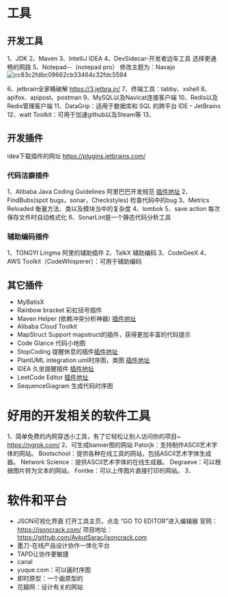# 工具

## 开发工具
1、JDK
2、Maven
3、IntelliJ IDEA
4、DevSidecar-开发者边车工具
选择更通畅的网路
5、Notepad--（notepad pro）
修改主题为：Navajo
![cc83c2fdbc09662cb33464c32fdc5594](https://github.com/user-attachments/assets/7342a720-b35e-4a6c-a1e5-24bedd56050f)


6、jetbrain全家桶破解 
https://3.jetbra.in/
7、终端工具：tabby、xshell
8、apifox、apipost、postman
9、MySQL以及Navicat连接客户端
10、Redis以及Redis管理客户端
11、DataGrip：适用于数据库和 SQL 的跨平台 IDE - JetBrains
12、watt Toolkit：可用于加速github以及Steam等
13、

## 开发插件
idea下载插件的网址
https://plugins.jetbrains.com/
### 代码洁癖插件
1、Alibaba Java Coding Guidelines    阿里巴巴开发规范
[插件地址](https://github.com/alibaba/p3c)
2、FindBubs(spot bugs，sonar，Checkstyles)  检查代码中的bug
3、Metrics Reloaded  衡量方法、类以及模块当中的复杂度
4、lombok
5、save action  每次保存文件时自动格式化
6、SonarLint是一个静态代码分析工具
### 辅助编码插件
1、TONGYI Lingma 阿里的辅助插件
2、TalkX 辅助编码
3、CodeGeeX
4、AWS Toolkit（CodeWhisperer）：可用于辅助编码

## 其它插件
* MyBatisX
* Rainbow bracket 彩虹括号插件
* Maven Helper (依赖冲突分析神器)
[插件地址](https://plugins.jetbrains.com/plugin/7179-maven-helper/versions)
* Alibaba Cloud Toolkit
* MapStruct Support
mapstruct的插件，获得更加丰富的代码提示
* Code Glance 代码小地图
* StopCoding
提醒休息的插件[插件地址](https://github.com/jogeen/StopCoding/releases/tag/20210104-V1.0)
* PlantUML integration    uml时序图，类图
[插件地址](https://plugins.jetbrains.com/plugin/15524-plantuml-parser)
* IDEA 久坐提醒插件
[插件地址](https://github.com/s-unscrupulous/idea_seat)
* LeetCode Editor
[插件地址](https://github.com/shuzijun/leetcode-editor)
* SequenceGiagram 生成代码时序图


# 好用的开发相关的软件工具
1、简单免费的内网穿透小工具，有了它轻松让别人访问你的项目~
https://ngrok.com/
2、可生成banner图的网站
Patorjk：支持制作ASCII艺术字体的网站。
Bootschool：提供各种在线工具的网站，包括ASCII艺术字体生成器。
Network Science：提供ASCII艺术字体的在线生成器。
Degraeve：可以根据图片转为文本的网站。
Fontke：可以上传图片直接打印的网站。
3、



# 软件和平台

* JSON可视化界面
打开工具主页，点击 “GO TO EDITOR”进入编辑器
官网：https://jsoncrack.com/
项目地址：https://github.com/AykutSarac/jsoncrack.com
* 墨刀-在线产品设计协作一体化平台
* TAPD让协作更敏捷
* canal
* yuque.com：可以画时序图
* 即时原型：一个画原型的
* 花瓣网：设计有关的网站